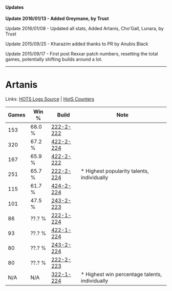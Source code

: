 #### Updates
**Update 2016/01/13 - Added Greymane, by Trust**

Update 2016/01/08 - Updated all stats, Added Artanis, Cho'Gall, Lunara, by Trust

Update 2015/09/25 - Kharazim added thanks to PR by Anubis Black

Update 2015/09/17 - First post Rexxar patch numbers, resetting the total games, potentially shifting builds around a lot.

***

# Artanis

Links: [HOTS Logs Source](https://www.hotslogs.com/Sitewide/HeroDetails?Hero=Artanis) | [HotS Counters](http://hotscounters.com/#/hero/Artanis)

Games  | Win %  | Build     | Note
-----  | -----  | -----     | ----
153    | 68.0 % | [222-2-222](http://www.heroesfire.com/hots/talent-calculator/artanis#kdyE) | 
320    | 67.2 % | [422-2-224](http://www.heroesfire.com/hots/talent-calculator/artanis#sGEG) | 
167    | 65.9 % | [422-2-222](http://www.heroesfire.com/hots/talent-calculator/artanis#sGEE) | 
251    | 65.7 % | [222-2-224](http://www.heroesfire.com/hots/talent-calculator/artanis#kdyG) | * Highest popularity talents, individually
115    | 61.7 % | [424-2-224](http://www.heroesfire.com/hots/talent-calculator/artanis#sL6m) | 
101    | 47.5 % | [243-2-223](http://www.heroesfire.com/hots/talent-calculator/artanis#lRDV) | 
86     | ??.? % | [222-1-224](http://www.heroesfire.com/hots/talent-calculator/artanis#kdie) | 
93     | ??.? % | [422-1-224](http://www.heroesfire.com/hots/talent-calculator/artanis#sF-e) | 
80     | ??.? % | [243-2-224](http://www.heroesfire.com/hots/talent-calculator/artanis#lRDW) | 
80     | ??.? % | [222-2-223](http://www.heroesfire.com/hots/talent-calculator/artanis#kdyF) | 
N/A    | N/A    | [322-1-224](http://www.heroesfire.com/hots/talent-calculator/artanis#oRre) | * Highest win percentage talents, individually
